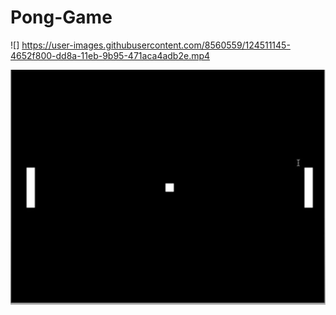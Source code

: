 # Pong-Game

![] https://user-images.githubusercontent.com/8560559/124511145-4652f800-dd8a-11eb-9b95-471aca4adb2e.mp4




![](pic2.jpg)
